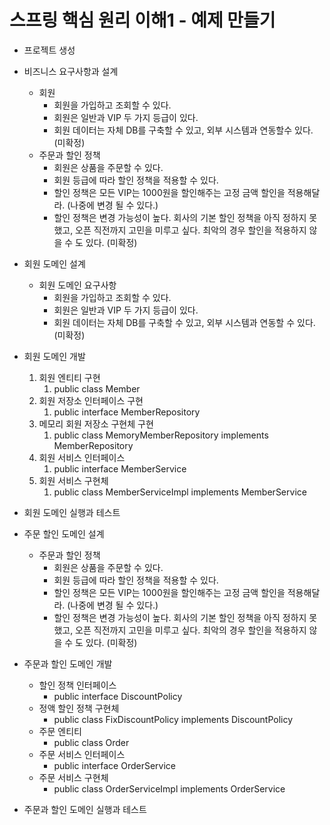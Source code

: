 # 스프링 핵심 원리 이해1 - 예제 만들기

- 프로젝트 생성
    
- 비즈니스 요구사항과 설계
    
    - 회원
        - 회원을 가입하고 조회할 수 있다.
        - 회원은 일반과 VIP 두 가지 등급이 있다.
        - 회원 데이터는 자체 DB를 구축할 수 있고, 외부 시스템과 연동할수 있다. (미확정)
    - 주문과 할인 정책
        - 회원은 상품을 주문할 수 있다.
        - 회원 등급에 따라 할인 정책을 적용할 수 있다.
        - 할인 정책은 모든 VIP는 1000원을 할인해주는 고정 금액 할인을 적용해달라. (나중에 변경 될 수 있다.)
        - 할인 정책은 변경 가능성이 높다. 회사의 기본 할인 정책을 아직 정하지 못했고, 오픈 직전까지 고민을 미루고 싶다. 최악의 경우 할인을 적용하지 않을 수 도 있다. (미확정)
- 회원 도메인 설계
    
    - 회원 도메인 요구사항
        - 회원을 가입하고 조회할 수 있다.
        - 회원은 일반과 VIP 두 가지 등급이 있다.
        - 회원 데이터는 자체 DB를 구축할 수 있고, 외부 시스템과 연동할 수 있다. (미확정)
- 회원 도메인 개발
    
    1. 회원 엔티티 구현
        1. public class Member
    2. 회원 저장소 인터페이스 구현
        1. public interface MemberRepository
    3. 메모리 회원 저장소 구현체 구현
        1. public class MemoryMemberRepository implements MemberRepository
    4. 회원 서비스 인터페이스
        1. public interface MemberService
    5. 회원 서비스 구현체
        1. public class MemberServiceImpl implements MemberService
- 회원 도메인 실행과 테스트
    
- 주문 할인 도메인 설계
    
    - 주문과 할인 정책
        - 회원은 상품을 주문할 수 있다.
        - 회원 등급에 따라 할인 정책을 적용할 수 있다.
        - 할인 정책은 모든 VIP는 1000원을 할인해주는 고정 금액 할인을 적용해달라. (나중에 변경 될 수 있다.)
        - 할인 정책은 변경 가능성이 높다. 회사의 기본 할인 정책을 아직 정하지 못했고, 오픈 직전까지 고민을 미루고 싶다. 최악의 경우 할인을 적용하지 않을 수 도 있다. (미확정)
- 주문과 할인 도메인 개발
    
    - 할인 정책 인터페이스
        - public interface DiscountPolicy
    - 정액 할인 정책 구현체
        - public class FixDiscountPolicy implements DiscountPolicy
    - 주문 엔티티
        - public class Order
    - 주문 서비스 인터페이스
        - public interface OrderService
    - 주문 서비스 구현체
        - public class OrderServiceImpl implements OrderService
- 주문과 할인 도메인 실행과 테스트